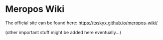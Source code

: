# Meropos Wiki

The official site can be found here: https://tsskyx.github.io/meropos-wiki/

(other important stuff might be added here eventually...)
